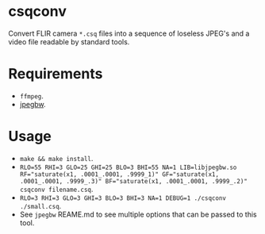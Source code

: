 # csqconv

Convert FLIR camera `*.csq` files into a sequence of loseless JPEG's and a video file readable by standard tools.

# Requirements

- `ffmpeg`.
- [jpegbw](https://github.com/lukaszgryglicki/jpegbw).

# Usage

- `make && make install`.
- `RLO=55 RHI=3 GLO=25 GHI=25 BLO=3 BHI=55 NA=1 LIB=libjpegbw.so RF="saturate(x1, .0001_.0001, .9999_1)" GF="saturate(x1, .0001_.0001, .9999_.3)" BF="saturate(x1, .0001_.0001, .9999_.2)" csqconv filename.csq`.
- `RLO=3 RHI=3 GLO=3 GHI=3 BLO=3 BHI=3 NA=1 DEBUG=1 ./csqconv ./small.csq`.
- See `jpegbw` REAME.md to see multiple options that can be passed to this tool.
